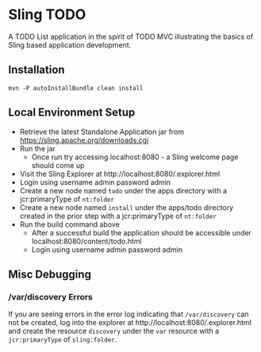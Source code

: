# Sling TODO

A TODO List application in the spirit of TODO MVC illustrating the basics of Sling based application development.

## Installation

```
mvn -P autoInstallBundle clean install
```

## Local Environment Setup

* Retrieve the latest Standalone Application jar from https://sling.apache.org/downloads.cgi
* Run the jar
    * Once run try accessing localhost:8080 - a Sling welcome page should come up
* Visit the Sling Explorer at http://localhost:8080/.explorer.html
* Login using username admin password admin
* Create a new node named `todo` under the apps directory with a jcr:primaryType of `nt:folder`
* Create a new node named `install` under the apps/todo directory created in the prior step with a jcr:primaryType of `nt:folder`
* Run the build command above
    * After a successful build the application should be accessible under localhost:8080/content/todo.html
    * Login using username admin password admin
    
## Misc Debugging

### /var/discovery Errors

If you are seeing errors in the error log indicating that `/var/discovery` can not be created, log into the explorer at http://localhost:8080/.explorer.html and create the resource `discovery` under the `var` resource with a `jcr:primaryType` of `sling:folder`.
   


